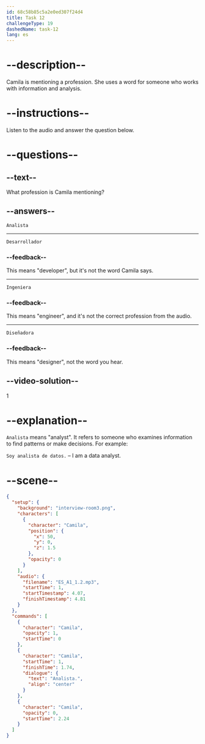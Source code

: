```yaml
---
id: 68c58b85c5a2e0ed307f24d4
title: Task 12
challengeType: 19
dashedName: task-12
lang: es
---
```

<!-- (Audio) Camila: Analista -->

# --description--

Camila is mentioning a profession. She uses a word for someone who works with information and analysis.

# --instructions--

Listen to the audio and answer the question below.

# --questions--

## --text--

What profession is Camila mentioning?

## --answers--

`Analista`

---

`Desarrollador`

### --feedback--

This means "developer", but it's not the word Camila says.

---

`Ingeniera`

### --feedback--

This means "engineer", and it's not the correct profession from the audio.

---

`Diseñadora`

### --feedback--

This means "designer", not the word you hear.

## --video-solution--

1

# --explanation--

`Analista` means "analyst". It refers to someone who examines information to find patterns or make decisions. For example: 

`Soy analista de datos.` – I am a data analyst.

# --scene--

```json
{
  "setup": {
    "background": "interview-room3.png",
    "characters": [
      {
        "character": "Camila",
        "position": {
          "x": 50,
          "y": 0,
          "z": 1.5
        },
        "opacity": 0
      }
    ],
    "audio": {
      "filename": "ES_A1_1.2.mp3",
      "startTime": 1,
      "startTimestamp": 4.07,
      "finishTimestamp": 4.81
    }
  },
  "commands": [
    {
      "character": "Camila",
      "opacity": 1,
      "startTime": 0
    },
    {
      "character": "Camila",
      "startTime": 1,
      "finishTime": 1.74,
      "dialogue": {
        "text": "Analista.",
        "align": "center"
      }
    },
    {
      "character": "Camila",
      "opacity": 0,
      "startTime": 2.24
    }
  ]
}
```
